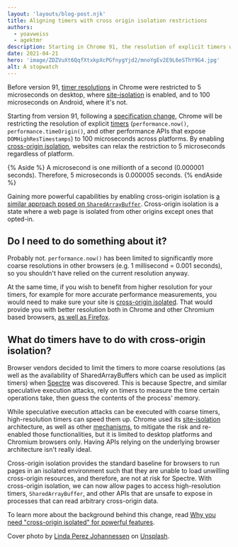 ```yaml
---
layout: 'layouts/blog-post.njk'
title: Aligning timers with cross origin isolation restrictions
authors:
  - yoavweiss
  - agektmr
description: Starting in Chrome 91, the resolution of explicit timers will be restricted to 100 microseconds across platforms without cross-origin isolation.
date: 2021-04-21
hero: 'image/ZDZVuXt6QqfXtxkpXcPGfnygYjd2/mnoYgEv2E9L6eSThY9G4.jpg'
alt: A stopwatch
---
```


Before version 91,
[timer resolutions](https://www.w3.org/TR/hr-time/)
in Chrome were restricted to 5 microseconds on desktop,
where [site-isolation](https://www.chromium.org/Home/chromium-security/site-isolation) is enabled,
and to 100 microseconds on Android, where it's not.

Starting from version 91, following a [specification change](https://github.com/w3c/hr-time/pull/93),
Chrome will be restricting the resolution of explicit [timers](https://www.w3.org/TR/hr-time/)
(`performance.now()`, `performance.timeOrigin()`,
and other performance APIs that expose `DOMHighResTimestamps`) to 100 microseconds across platforms.
By enabling [cross-origin isolation](https://web.dev/coop-coep/),
websites can relax the restriction to 5 microseconds regardless of platform.

{% Aside %}
A microsecond is one millionth of a second (0.000001 seconds). Therefore, 5 microseconds is 0.000005 seconds.
{% endAside %}

Gaining more powerful capabilities by enabling cross-origin isolation is
[a similar approach posed on `SharedArrayBuffer`](https://developer.chrome.com/blog/enabling-shared-array-buffer/).
Cross-origin isolation is a state where a web page is isolated from other origins except ones that opted-in.

## Do I need to do something about it?

Probably not. `performance.now()` has been limited to significantly more coarse resolutions in other browsers
(e.g. 1 millisecond = 0.001 seconds),
so you shouldn't have relied on the current resolution anyway.

At the same time,
if you wish to benefit from higher resolution for your timers,
for example for more accurate performance measurements,
you would need to make sure your site is
[cross-origin isolated](https://web.dev/coop-coep).
That would provide you with better resolution both in Chrome and other Chromium based browsers,
[as well as Firefox](https://github.com/mozilla/standards-positions/issues/502#issuecomment-801003513).

## What do timers have to do with cross-origin isolation?

Browser vendors decided to limit the timers to more coarse resolutions
(as well as the availability of SharedArrayBuffers which can be used as implicit timers)
when [Spectre](https://en.wikipedia.org/wiki/Spectre_(security_vulnerability)) was discovered.
This is because Spectre,
and similar speculative execution attacks,
rely on timers to measure the time certain operations take,
then guess the contents of the process' memory.

While speculative execution attacks can be executed with coarse timers,
high-resolution timers can speed them up.
Chrome used its
[site-isolation](https://www.chromium.org/Home/chromium-security/site-isolation)
architecture, as well as other [mechanisms](https://www.chromium.org/Home/chromium-security/corb-for-developers),
to mitigate the risk and re-enabled those functionalities,
but it is limited to desktop platforms and Chromium browsers only.
Having APIs relying on the underlying browser architecture isn't really ideal.

Cross-origin isolation provides the standard baseline for browsers to run pages in an isolated environment
such that they are unable to load unwilling cross-origin resources,
and therefore, are not at risk for Spectre.
With cross-origin isolation,
we can now allow pages to access high-resolution timers,
`SharedArrayBuffer`,
and other APIs that are unsafe to expose in processes that can read arbitrary cross-origin data.

To learn more about the background behind this change, read
[Why you need "cross-origin isolated" for powerful features](https://web.dev/why-coop-coep/).

Cover photo by [Linda Perez Johannessen](https://unsplash.com/@linper?utm_source=unsplash&utm_medium=referral&utm_content=creditCopyText)
on [Unsplash](https://unsplash.com/s/photos/stopwatch?utm_source=unsplash&utm_medium=referral&utm_content=creditCopyText).
